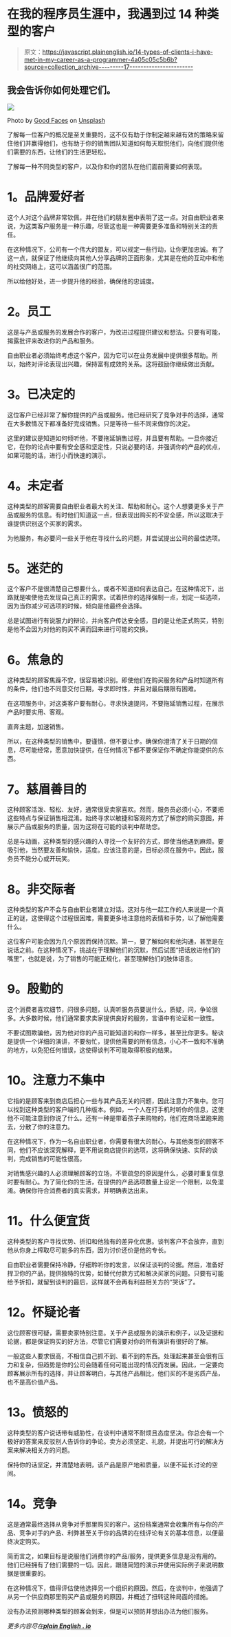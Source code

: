 # 在我的程序员生涯中，我遇到过 14 种类型的客户

> 原文：<https://javascript.plainenglish.io/14-types-of-clients-i-have-met-in-my-career-as-a-programmer-4a05c05c5b6b?source=collection_archive---------17----------------------->

## 我会告诉你如何处理它们。

![](img/80bba800e4d2df3a0320d24ac6b7a69b.png)

Photo by [Good Faces](https://unsplash.com/@goodfacesagency?utm_source=medium&utm_medium=referral) on [Unsplash](https://unsplash.com?utm_source=medium&utm_medium=referral)

了解每一位客户的概况是至关重要的，这不仅有助于你制定越来越有效的策略来留住他们并赢得他们，也有助于你的销售团队知道如何每天取悦他们，向他们提供他们需要的东西，让他们的生活更轻松。

了解每一种不同类型的客户，以及你和你的团队在他们面前需要如何表现。

# **1。品牌爱好者**

这个人对这个品牌非常钦佩，并在他们的朋友圈中表明了这一点。对自由职业者来说，为这类客户服务是一种乐趣，尽管这也是一种需要更多准备和特别关注的责任。

在这种情况下，公司有一个伟大的盟友，可以规定一些行动，让你更加忠诚。有了这一点，就保证了他继续向其他人分享品牌的正面形象，尤其是在他的互动中和他的社交网络上，这可以涵盖很广的范围。

所以给他好处，进一步提升他的经验，确保他的忠诚度。

# **2。员工**

这是与产品或服务的发展合作的客户，为改进过程提供建议和想法。只要有可能，揭露批评来改进你的产品和服务。

自由职业者必须始终考虑这个客户，因为它可以在业务发展中提供很多帮助。所以，始终对评论表现出兴趣，保持富有成效的关系。这将鼓励你继续做出贡献。

# **3。已决定的**

这位客户已经非常了解你提供的产品或服务。他已经研究了竞争对手的选择，通常在大多数情况下都准备好完成销售。只是等待一些不同来做你的决定。

这里的建议是知道如何倾听他，不要拖延销售过程，并且要有帮助。一旦你接近它，在你的论点中要有安全感和坚定性，只说必要的话，并强调你的产品的优点，如果可能的话，进行小而快速的演示。

# **4。未定者**

这种类型的顾客需要自由职业者最大的关注、帮助和耐心。这个人想要更多关于产品或服务的信息。有时他们知道这一点，但表现出购买的不安全感，所以这取决于谁提供识别这个买家的需求。

为他服务，有必要问一些关于他在寻找什么的问题，并尝试提出公司的最佳选项。

# **5。迷茫的**

这个客户不是很清楚自己想要什么，或者不知道如何表达自己。在这种情况下，出路就是唆使他去发现自己真正的需求。试着把你的选择强制一点，划定一些选项，因为当你减少可选项的时候，倾向是他最终会选择。

总是试图进行有说服力的辩论，并向客户传达安全感，目的是让他正式购买，特别是他不会因为对他的购买不满而回来进行可能的交换。

# **6。焦急的**

这种类型的顾客焦躁不安，很容易被识别。即使他们在购买服务和产品时知道所有的条件，他们也不同意交付日期，寻求即时性，并且对最后期限有困难。

在这项服务中，对这类客户要有耐心，寻求快速提问，不要拖延销售过程，在展示产品时要实用、客观。

直奔主题，加速销售。

所以，在这种类型的销售中，要谨慎，但不要让步。确保你澄清了关于日期的信息，尽可能经常，愿意加快提供，在任何情况下都不要保证你不确定你能提供的东西。

# **7。慈眉善目的**

这种顾客活泼、轻松、友好，通常很受卖家喜欢。然而，服务员必须小心，不要把这些特点与保证销售相混淆。始终寻求以敏捷和客观的方式了解您的购买意图，并展示产品或服务的质量，因为这将在可能的谈判中帮助您。

总是与动画，这种类型的感兴趣的人寻找一个友好的方式，即使当他遇到麻烦。要吸引他，当然要友善和愉快，适度。应该注意的是，目标必须在服务中。因此，服务员不能分心或开玩笑。

# **8。非交际者**

这种类型的客户不会与自由职业者建立对话。这对与他一起工作的人来说是一个真正的谜，这使得这个过程很困难，需要更多地注意他的表情和手势，以了解他需要什么。

这位客户可能会因为几个原因而保持沉默。第一，要了解如何和他沟通，甚至是在说话之前。在这种情况下，挑战在于理解他们的沉默，然后试图“把话放进他们的嘴里”，也就是说，为了销售的可能正规化，甚至理解他们的肢体语言。

# **9。殷勤的**

这个消费者喜欢细节，问很多问题，认真听服务员要说什么，质疑，问，争论很多。大多数时候，他们通常要求卖家提供良好的服务，言语中有论证和一致性。

不要试图欺骗他，因为他对你的产品可能知道的和你一样多，甚至比你更多。秘诀是提供一个详细的演讲，不要匆忙，提供他需要的所有信息，小心不一致和不准确的地方，以免犯任何错误，这使得谈判不可能取得积极的结果。

# 10。注意力不集中

它指的是顾客来到商店后担心一些与其产品无关的问题，因此注意力不集中。您可以找到这种类型的客户端的几种版本。例如，一个人在打手机时听你的信息，这使他不可能注意到你说了什么。还有一种是带着孩子来购物的，他们在商场里跑来跑去，分散了你的注意力。

在这种情况下，作为一名自由职业者，你需要有很大的耐心，与其他类型的顾客不同，他们不应该深究解释，更不用说商店提供的选项，这将确保快速、实际的谈判，完成销售的可能性很高。

对销售感兴趣的人必须理解顾客的立场，不管疏忽的原因是什么，必要时重复信息时要有耐心。为了简化你的生活，在提供的产品选项数量上设定一个限制，以免混淆。确保你符合消费者的真实需求，并明确表达出来。

# **11。什么便宜货**

这种类型的客户寻找优势、折扣和他独有的差异化优惠。谈判客户不会放弃，直到他从你身上榨取尽可能多的东西，因为讨价还价是他的专长。

自由职业者需要保持冷静，仔细聆听你的发言，以保证谈判的论据。然后，准备好捍卫你的产品，提供独特的优势，如替代付款方式和解决买家的问题。只要有可能给予折扣，就留到谈判的最后，这样就不会再有利益相关方的“哭诉”了。

# **12。怀疑论者**

这位顾客很可疑，需要卖家特别注意。关于产品或服务的演示和例子，以及证据和论据，都是保证购买的好方法，尽管它们需要对你的所有演讲有很好的了解。

一般这些人要求很高，不相信自己抓不到、看不到的东西。处理起来甚至会很有压力和复杂，但趋势是你的公司会随着任何可能出现的情况而发展。因此，一定要向顾客展示所有的选择，并让顾客明白，与其他产品相比，他们买的不是劣质产品，也不是高价值产品。

# 13。愤怒的

这种类型的客户说话带有威胁性，在谈判中通常不耐烦且态度坚决。你总会有一个极好的答案来反驳别人告诉你的争论。卖方必须坚定、礼貌，并提出可行的解决方案来解决相关方的问题。

保持你的话坚定，并清楚地表明，该产品是原产地和质量，以便不延长讨论的空间。

# **14。竞争**

这是通常最终选择从竞争对手那里购买的客户。这份档案通常会收集所有与你的产品、竞争对手的产品、利弊甚至关于你的品牌的在线评论有关的基本信息，以便最终决定购买。

简而言之，如果目标是说服他们消费你的产品/服务，提供更多信息是没有用的。他们已经拥有了他们需要的一切。因此，跟随简短的演示并使用实际例子来说明数据是很重要的。

在这种情况下，值得评估使他选择另一个组织的原因。然后，在谈判中，他强调了从另一个供应商那里购买产品或服务的原因，并概述了扭转这种局面的措施。

没有办法预测哪种类型的顾客会到来，但是可以预防并想出办法为他们服务。

*更多内容尽在*[***plain English . io***](http://plainenglish.io/)